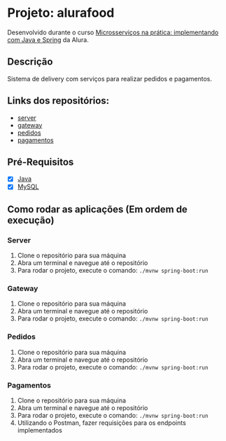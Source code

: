 # Projeto: alurafood

Desenvolvido durante o curso [Microsserviços na prática: implementando com Java e Spring](https://www.alura.com.br/curso-online-microsservicos-implementando-java-spring) da Alura.

## Descrição

Sistema de delivery com serviços para realizar pedidos e pagamentos.

## Links dos repositórios:
- [server](https://github.com/piedroalex/server)
- [gateway](https://github.com/piedroalex/gateway)
- [pedidos](https://github.com/piedroalex/pedidos)
- [pagamentos](https://github.com/piedroalex/pagamentos)

## Pré-Requisitos

- [x] [Java](https://www.java.com/pt-BR/download/manual.jsp)
- [x] [MySQL](https://dev.mysql.com/downloads/)

## Como rodar as aplicações (Em ordem de execução)

### Server
1. Clone o repositório para sua máquina
2. Abra um terminal e navegue até o repositório
3. Para rodar o projeto, execute o comando: ```./mvnw spring-boot:run```

### Gateway
1. Clone o repositório para sua máquina
2. Abra um terminal e navegue até o repositório
3. Para rodar o projeto, execute o comando: ```./mvnw spring-boot:run```

### Pedidos
1. Clone o repositório para sua máquina
2. Abra um terminal e navegue até o repositório
3. Para rodar o projeto, execute o comando: ```./mvnw spring-boot:run```

### Pagamentos
1. Clone o repositório para sua máquina
2. Abra um terminal e navegue até o repositório
3. Para rodar o projeto, execute o comando: ```./mvnw spring-boot:run```
4. Utilizando o Postman, fazer requisições para os endpoints implementados
